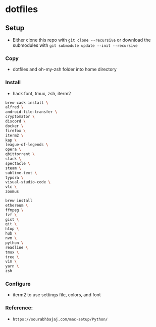 # dotfiles

## Setup
- Either clone this repo with `git clone --recursive` or download the submodules
  with `git submodule update --init --recursive`
### Copy
- dotfiles and oh-my-zsh folder into home directory

### Install
- hack font, tmux, zsh, iterm2
```bash
brew cask install \
alfred \
android-file-transfer \
cryptomator \
discord \
docker \
firefox \
iterm2 \
kap \
league-of-legends \
opera \
qbittorrent \
slack \
spectacle \
steam \
sublime-text \
typora \
visual-studio-code \
vlc \
zoomus
```

```bash
brew install
ethereum \
ffmpeg \
fzf \
gist \
git \
htop \
hub \
nvm \
python \
readline \
tmux \
tree \
vim \
yarn \
zsh
```

### Configure
- iterm2 to use settings file, colors, and font

### Reference:
- `https://sourabhbajaj.com/mac-setup/Python/`
